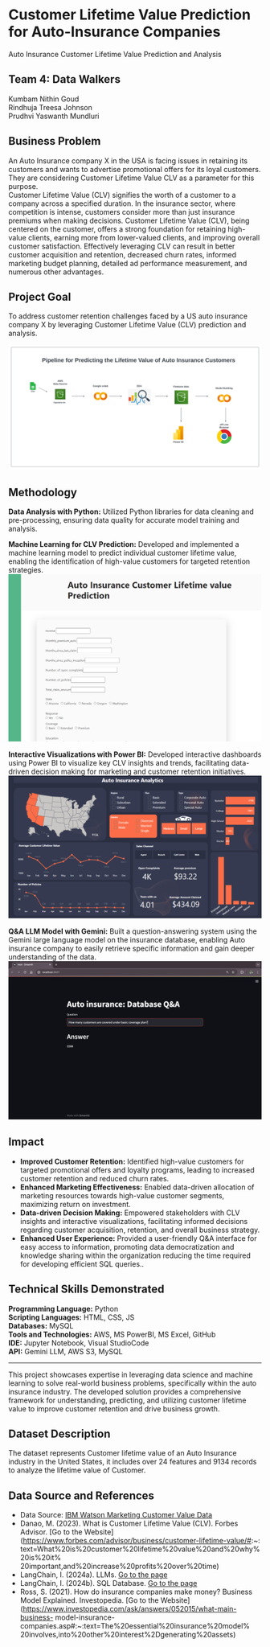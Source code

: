 # Customer Lifetime Value Prediction for Auto-Insurance Companies
Auto Insurance Customer Lifetime Value Prediction and Analysis

## Team 4: Data Walkers
Kumbam Nithin Goud <br>
Rindhuja Treesa Johnson <br>
Prudhvi Yaswanth Mundluri <br>

## Business Problem
An Auto Insurance company X in the USA is facing issues in retaining its customers and wants to advertise promotional offers for its loyal customers. They are considering Customer Lifetime Value CLV as a parameter for this purpose. <br>
Customer Lifetime Value (CLV) signifies the worth of a customer to a company across a specified duration.  In the insurance sector, where competition is intense, customers consider more than just insurance premiums when making decisions.  Customer Lifetime Value (CLV), being centered on the customer, offers a strong foundation for retaining high-value clients, earning more from lower-valued clients, and improving overall customer satisfaction. Effectively leveraging CLV can result in better customer acquisition and retention, decreased churn rates, informed marketing budget planning, detailed ad performance measurement, and numerous other advantages.

## Project Goal
To address customer retention challenges faced by a US auto insurance company X by leveraging Customer Lifetime Value (CLV) prediction and analysis.

![Blank diagram](Images/data_Pipeline.png)

## Methodology
**Data Analysis with Python:** Utilized Python libraries for data cleaning and pre-processing, ensuring data quality for accurate model training and analysis.<br>

**Machine Learning for CLV Prediction:** Developed and implemented a machine learning model to predict individual customer lifetime value, enabling the identification of high-value customers for targeted retention strategies.<br>
![CLV Prediction Webpage](Images/prediction_webpage.PNG)

**Interactive Visualizations with Power BI:** Developed interactive dashboards using Power BI to visualize key CLV insights and trends, facilitating data-driven decision making for marketing and customer retention initiatives.<br>
![Dashboard](Images/dashboard.PNG)


**Q&A LLM Model with Gemini:** Built a question-answering system using the Gemini large language model on the insurance database, enabling Auto insurance company to easily retrieve specific information and gain deeper understanding of the data.<br>
![Input interface](Images/QandAStreamlit.png)

## Impact
<ul>
  <li> <b>Improved Customer Retention:</b> Identified high-value customers for targeted promotional offers and loyalty programs, leading to increased customer retention and reduced churn rates.</li>
  <li><b>Enhanced Marketing Effectiveness:</b> Enabled data-driven allocation of marketing resources towards high-value customer segments, maximizing return on investment.</li>
  <li><b>Data-driven Decision Making:</b> Empowered stakeholders with CLV insights and interactive visualizations, facilitating informed decisions regarding customer acquisition, retention, and overall business strategy.</li>
  <li><b>Enhanced User Experience:</b> Provided a user-friendly Q&A interface for easy access to information, promoting data democratization and knowledge sharing within the organization reducing the time required for developing efficient SQL queries..</li>
</ul>  

## Technical Skills Demonstrated
<b>Programming Language:</b> Python<br>
**Scripting Languages:** HTML, CSS, JS <br>
**Databases:** MySQL<br>
**Tools and Technologies:**  AWS, MS Power​BI, MS Excel, GitHub <br>
**IDE:** Jupyter ​Notebook, Visual ​Studio ​Code <br>
**API:** Gemini LLM, AWS S3, MySQL
<hr>
This project showcases expertise in leveraging data science and machine learning to solve real-world business problems, specifically within the auto insurance industry. The developed solution provides a comprehensive framework for understanding, predicting, and utilizing customer lifetime value to improve customer retention and drive business growth.<br>

## Dataset Description
The dataset represents Customer lifetime value of an Auto Insurance industry in the United States, it includes over 24 features and 9134 records to analyze the lifetime value of Customer.

## Data Source and References

- Data Source: [IBM Watson Marketing Customer Value Data](https://www.kaggle.com/datasets/pankajjsh06/ibm-watson-marketing-customer-value-data)
- Danao, M. (2023). What is Customer Lifetime Value (CLV). Forbes Advisor.
[Go to the Website](https://www.forbes.com/advisor/business/customer-lifetime-value/#:~:
text=What%20is%20customer%20lifetime%20value%20and%20why%20is%20it%
20important,and%20increase%20profits%20over%20time)
- LangChain, I. (2024a). LLMs. [Go to the page](https://python.langchain.com/docs/integrations/llms/)
- LangChain, I. (2024b). SQL Database. [Go to the page](https://python.langchain.com/docs/integrations/tools/sql_database/)
- Ross, S. (2021). How do insurance companies make money? Business Model Explained.
Investopedia. [Go to the Website](https://www.investopedia.com/ask/answers/052015/what-main-business-
model-insurance-companies.asp#:~:text=The%20essential%20insurance%20model%
20involves,into%20other%20interest%2Dgenerating%20assets)

